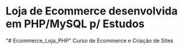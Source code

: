 # Loja de Ecommerce desenvolvida em PHP/MySQL p/ Estudos

"# Ecommerce_Loja_PHP" 
Curso de Ecommerce e Criação de Sites
